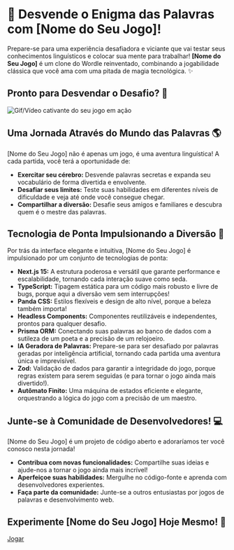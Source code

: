 # 🧠 Desvende o Enigma das Palavras com [Nome do Seu Jogo]! 

Prepare-se para uma experiência desafiadora e viciante que vai testar seus conhecimentos linguísticos e colocar sua mente para trabalhar! **[Nome do Seu Jogo]** é um clone do Wordle reinventado, combinando a jogabilidade clássica que você ama com uma pitada de magia tecnológica. ✨

## Pronto para Desvendar o Desafio? 🤔

![Gif/Vídeo cativante do seu jogo em ação](link-para-o-gif/video)

## Uma Jornada Através do Mundo das Palavras 🌎

[Nome do Seu Jogo] não é apenas um jogo, é uma aventura linguística! A cada partida, você terá a oportunidade de:

* **Exercitar seu cérebro:** Desvende palavras secretas e expanda seu vocabulário de forma divertida e envolvente.
* **Desafiar seus limites:**  Teste suas habilidades em diferentes níveis de dificuldade e veja até onde você consegue chegar.
* **Compartilhar a diversão:** Desafie seus amigos e familiares e descubra quem é o mestre das palavras.

## Tecnologia de Ponta Impulsionando a Diversão 🚀

Por trás da interface elegante e intuitiva, [Nome do Seu Jogo] é impulsionado por um conjunto de tecnologias de ponta:

* **Next.js 15:**  A estrutura poderosa e versátil que garante performance e escalabilidade, tornando cada interação suave como seda.
* **TypeScript:** Tipagem estática para um código mais robusto e livre de bugs, porque aqui a diversão vem sem interrupções! 
* **Panda CSS:** Estilos flexíveis e design de alto nível, porque a beleza também importa!
* **Headless Components:**  Componentes reutilizáveis e independentes, prontos para qualquer desafio.
* **Prisma ORM:** Conectando suas palavras ao banco de dados com a sutileza de um poeta e a precisão de um relojoeiro.
* **IA Geradora de Palavras:** Prepare-se para ser desafiado por palavras geradas por inteligência artificial, tornando cada partida uma aventura única e imprevisível.
* **Zod:** Validação de dados para garantir a integridade do jogo, porque regras existem para serem seguidas (e para tornar o jogo ainda mais divertido!).
* **Autômato Finito:** Uma máquina de estados eficiente e elegante, orquestrando a lógica do jogo com a precisão de um maestro.

## Junte-se à Comunidade de Desenvolvedores! 💻

[Nome do Seu Jogo] é um projeto de código aberto e adoraríamos ter você conosco nesta jornada! 

* **Contribua com novas funcionalidades:**  Compartilhe suas ideias e ajude-nos a tornar o jogo ainda mais incrível!
* **Aperfeiçoe suas habilidades:** Mergulhe no código-fonte e aprenda com desenvolvedores experientes.
* **Faça parte da comunidade:** Junte-se a outros entusiastas por jogos de palavras e desenvolvimento web.

## Experimente [Nome do Seu Jogo] Hoje Mesmo! 🎉

[Jogar](https://guess-word-blush.vercel.app/)